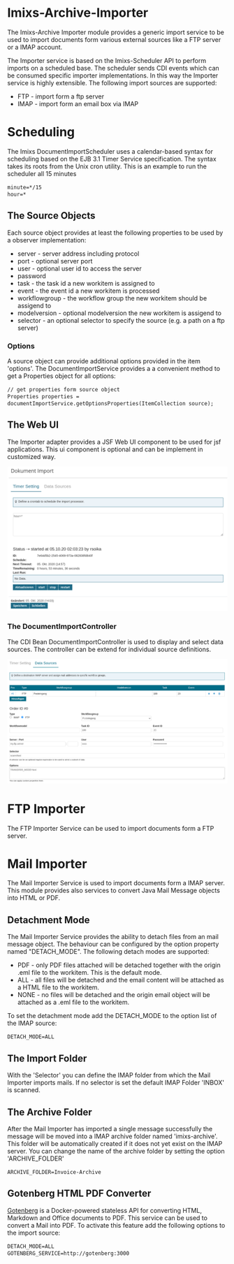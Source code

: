 # Imixs-Archive-Importer

The Imixs-Archive Importer module provides a generic import service to be used to import documents form various external sources like a FTP server or a IMAP account. 

The Importer service is based on the Imixs-Scheduler API to perform imports on a scheduled base. The scheduler sends CDI events which can be consumed specific importer implementations. In this way the Importer service is highly extensible. The following import sources are supported:

 - FTP - import form a ftp server 
 - IMAP - import form an email box via IMAP
 
 
# Scheduling

The Imixs DocumentImportScheduler uses a calendar-based syntax for scheduling based on the EJB 3.1 Timer Service specification. The syntax takes its roots from the Unix cron utility. This is an example to run the scheduler all 15 minutes


	minute=*/15
	hour=*


## The Source Objects

Each source object provides at least the following properties to be used by a observer implementation:

 - server - server address including protocol
 - port - optional server port
 - user - optional user id to access the server
 - password
 - task - the task id a new workitem is assigned to
 - event - the event id a new workitem is processed 
 - workflowgroup - the workflow group the new workitem should be assigend to
 - modelversion - optional modelversion the new workitem is assigend to
 - selector - an optional selector to specify the source (e.g. a path on a ftp server)
 
 
 ### Options
 
 A source object can provide additional options provided in the item 'options'. The DocumentImportService provides a a convenient method to get a Properties object for all options:
 
	// get properties form source object
	Properties properties = documentImportService.getOptionsProperties(ItemCollection source);
    

 
## The Web UI

The Importer adapter provides a JSF Web UI component to be used for jsf applications. This ui component is optional and can be implement in customized way. 

<img src="./doc/images/webui-01.png" size="600px"/>

### The DocumentImportController

The CDI Bean DocumentImportController is used to display and select data sources. The controller can be extend for individual source definitions. 

<img src="./doc/images/webui-02.png" size="600px" />




# FTP Importer

The FTP Importer Service can be used to import documents form a FTP server. 


# Mail Importer

The Mail Importer Service is used to import documents form a IMAP server. This module provides also services to convert Java Mail Message objects into HTML or PDF.

## Detachment Mode

The Mail Importer Service provides the ability to detach files from an mail message object. The behaviour can be configured by the option property named "DETACH_MODE". The following detach modes are supported:

 - PDF - only PDF files attached will be detached together with the origin .eml file to the workitem. This is the default mode.
 - ALL - all files will be detached and the email content will be attached as a HTML file to the workitem.
 - NONE - no files will be detached and the origin email object will be attached as a .eml file to the workitem.

To set the detachment mode add the DETACH_MODE to the option list of the IMAP source:

	DETACH_MODE=ALL


## The Import Folder

With the 'Selector' you can define the IMAP folder from which the Mail Importer imports mails. If no selector is set the default IMAP Folder 'INBOX' is scanned. 

## The Archive Folder

After the Mail Importer has imported a single message successfully the message will be moved into a IMAP archive folder named 'imixs-archive'. This folder will be automatically created if it does not yet exist on the IMAP server.
You can change the name of the archive folder by setting the option 'ARCHIVE_FOLDER'

	ARCHIVE_FOLDER=Invoice-Archive

	
	
## Gotenberg HTML PDF Converter

[Gotenberg](https://thecodingmachine.github.io/gotenberg/) is a Docker-powered stateless API for converting HTML, Markdown and Office documents to PDF. This service can be used to convert a Mail into PDF. To activate this feature add the following options to the import source:

	DETACH_MODE=ALL
	GOTENBERG_SERVICE=http://gotenberg:3000



